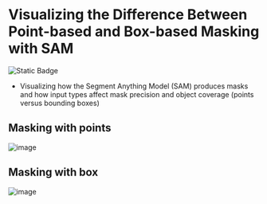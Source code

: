# Visualizing the Difference Between Point-based and Box-based Masking with SAM

![Static Badge](https://img.shields.io/badge/SAM-Anything-blue)

- Visualizing how the Segment Anything Model (SAM) produces masks and how input types affect mask precision and object coverage (points versus bounding boxes)

## Masking with points
![image](https://github.com/user-attachments/assets/a9575071-d2e7-4ca3-88a3-b176526396d2)

## Masking with box
![image](https://github.com/user-attachments/assets/00df7c2c-703c-418c-a7a5-8d844a288d11)
